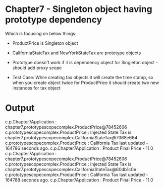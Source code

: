 # Chapter7 - Singleton object having prototype dependency
Which is focusing on below things:

* ProductPrice is Singleton object
* CaliforniaStateTax and NewYorkStateTax are prototype objects
* Prototype doesn't work if it is dependency object for Singleton object - should add proxy scope

* Test Case: While creating tax objects it will create the time stamp, so when you create object twice for ProductPrice it should create two new instances for tax object

# Output

 c.p.Chapter7Application                  : chapter7.prototypescopecomplex.ProductPrice@78452606
 c.prototypescopecomplex.ProductPrice     : Injected State Tax is chapter7.prototypescopecomplex.CaliforniaStateTax@7068e664
 c.prototypescopecomplex.ProductPrice     : California Tax last updated - 164786 seconds ago.
 c.p.Chapter7Application                  : Product Final Price - 11.0
 c.p.Chapter7Application                  : chapter7.prototypescopecomplex.ProductPrice@78452606
 c.prototypescopecomplex.ProductPrice     : Injected State Tax is chapter7.prototypescopecomplex.CaliforniaStateTax@60db1c0e
 c.prototypescopecomplex.ProductPrice     : California Tax last updated - 164788 seconds ago.
 c.p.Chapter7Application                  : Product Final Price - 11.0